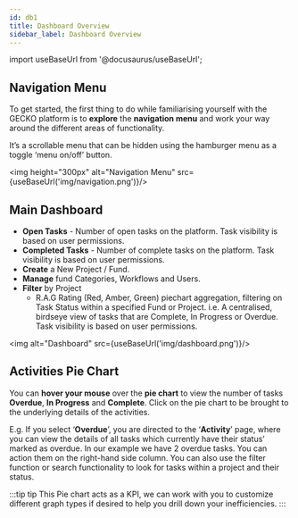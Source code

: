 ```yaml
---
id: db1
title: Dashboard Overview
sidebar_label: Dashboard Overview
---
```


import useBaseUrl from '@docusaurus/useBaseUrl';

## Navigation Menu

To get started, the first thing to do while familiarising yourself with the GECKO platform is to **explore** the **navigation menu** and work your way around the different areas of functionality.

It’s a scrollable menu that can be hidden using the hamburger menu as a toggle ‘menu on/off’ button. 

<img height="300px" alt="Navigation Menu" src={useBaseUrl('img/navigation.png')}/>

## Main Dashboard


- **Open Tasks** - Number of open tasks on the platform. Task visibility is based on user permissions.
- **Completed Tasks** - Number of complete tasks on the platform. Task visibility is based on user permissions.
- **Create** a New Project / Fund.
- **Manage** fund Categories, Workflows and Users.
- **Filter** by Project   
  - R.A.G Rating (Red, Amber, Green) piechart aggregation, filtering on Task Status within a specified Fund   or Project. i.e. A centralised, birdseye view of tasks that are Complete, In Progress or Overdue. Task visibility is based on user permissions.

<img alt="Dashboard" src={useBaseUrl('img/dashboard.png')}/>


## Activities Pie Chart

You can **hover your mouse** over the **pie chart** to view the number of tasks **Overdue**, **In Progress** and **Complete**. Click on the pie chart to be brought to the underlying details of the activities.

E.g. If you select ‘**Overdue**’, you are directed to the ‘**Activity**’ page, where you can view the details of all tasks which currently have their status’ marked as overdue. In our example we have 2 overdue tasks. You can action them on the right-hand side column. You can also use the filter function or search functionality to look for tasks within a project and their status.

:::tip tip
This Pie chart acts as a KPI, we can work with you to customize different graph types if desired to help you drill down your inefficiencies.
:::